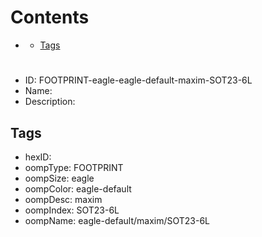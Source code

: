 



Contents
========

* [](#)
	* [Tags](#tags)

# 

- ID: FOOTPRINT-eagle-eagle-default-maxim-SOT23-6L
- Name: 
- Description: 

## Tags

- hexID: 
- oompType: FOOTPRINT
- oompSize: eagle
- oompColor: eagle-default
- oompDesc: maxim
- oompIndex: SOT23-6L
- oompName: eagle-default/maxim/SOT23-6L
